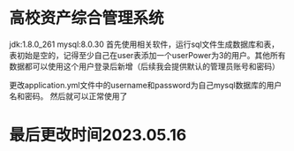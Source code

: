 # 高校资产综合管理系统
jdk:1.8.0_261
mysql:8.0.30
首先使用相关软件，运行sql文件生成数据库和表，
表初始是空的，记得至少自己在user表添加一个userPower为3的用户。其他所有数据都可以使用这个用户登录后新增（后续我会提供默认的管理员账号和密码）

更改application.yml文件中的username和password为自己mysql数据库的用户名和密码。
然后就可以正常使用了
# 最后更改时间2023.05.16
